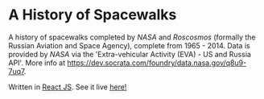 # A History of Spacewalks

A history of spacewalks completed by <i>NASA</i> and <i>Roscosmos</i> (formally the Russian Aviation and Space Agency), complete from 1965 - 2014. Data is provided by <i>NASA</i> via the 'Extra-vehicular Activity (EVA) - US and Russia API'. More info at https://dev.socrata.com/foundry/data.nasa.gov/q8u9-7uq7. 

Written in <a href=https://facebook.github.io/react/>React JS</a>. See it live <a href=https://michaelhancock.github.io/A-History-of-Spacewalks/index.html/>here!</a>
